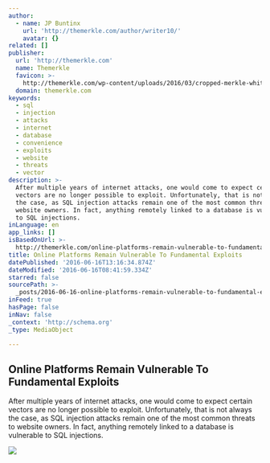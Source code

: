 ```yaml
---
author:
  - name: JP Buntinx
    url: 'http://themerkle.com/author/writer10/'
    avatar: {}
related: []
publisher:
  url: 'http://themerkle.com'
  name: Themerkle
  favicon: >-
    http://themerkle.com/wp-content/uploads/2016/03/cropped-merkle-white-1-192x192.png
  domain: themerkle.com
keywords:
  - sql
  - injection
  - attacks
  - internet
  - database
  - convenience
  - exploits
  - website
  - threats
  - vector
description: >-
  After multiple years of internet attacks, one would come to expect certain
  vectors are no longer possible to exploit. Unfortunately, that is not always
  the case, as SQL injection attacks remain one of the most common threats to
  website owners. In fact, anything remotely linked to a database is vulnerable
  to SQL injections.
inLanguage: en
app_links: []
isBasedOnUrl: >-
  http://themerkle.com/online-platforms-remain-vulnerable-to-fundamental-exploits/
title: Online Platforms Remain Vulnerable To Fundamental Exploits
datePublished: '2016-06-16T13:16:34.874Z'
dateModified: '2016-06-16T08:41:59.334Z'
starred: false
sourcePath: >-
  _posts/2016-06-16-online-platforms-remain-vulnerable-to-fundamental-exploits.md
inFeed: true
hasPage: false
inNav: false
_context: 'http://schema.org'
_type: MediaObject

---
```

<article style=""><h1>Online Platforms Remain Vulnerable To Fundamental Exploits</h1><p>After multiple years of internet attacks, one would come to expect certain vectors are no longer possible to exploit. Unfortunately, that is not always the case, as SQL injection attacks remain one of the most common threats to website owners. In fact, anything remotely linked to a database is vulnerable to SQL injections.</p><img src="http://themerkle.com/wp-content/uploads/2016/06/shutterstock_233029810.jpg" /></article>